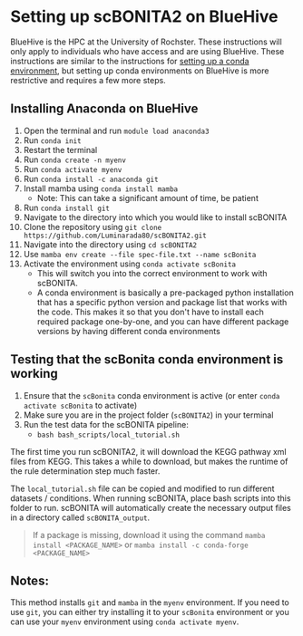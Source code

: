 # Setting up scBONITA2 on BlueHive
BlueHive is the HPC at the University of Rochster. These instructions will only apply to individuals who have access and are using BlueHive. These instructions are similar to the instructions for [setting up a conda environment](conda_setup.md), but setting up conda environments on BlueHive is more restrictive and requires a few more steps.

## Installing Anaconda on BlueHive
1. Open the terminal and run `module load anaconda3`
2. Run `conda init`
3. Restart the terminal
4. Run `conda create -n myenv`
5. Run `conda activate myenv`
6. Run `conda install -c anaconda git`
7. Install mamba using `conda install mamba`
    - Note: This can take a significant amount of time, be patient
8. Run `conda install git`
8. Navigate to the directory into which you would like to install scBONITA
9. Clone the repository using `git clone https://github.com/Luminarada80/scBONITA2.git`
10. Navigate into the directory using `cd scBONITA2`
11. Use `mamba env create --file spec-file.txt --name scBonita`
12. Activate the environment using `conda activate scBonita`
    - This will switch you into the correct environment to work with scBONITA.
    - A conda environment is basically a pre-packaged python installation that has a specific python version and package list that works with the code. This makes it so that you don't have to install each required package one-by-one, and you can have different package versions by having different conda environments

## Testing that the scBonita conda environment is working
1. Ensure that the `scBonita` conda environment is active (or enter `conda activate scBonita` to activate)
2. Make sure you are in the project folder (`scBONITA2`) in your terminal
3. Run the test data for the scBONITA pipeline:
    - `bash bash_scripts/local_tutorial.sh`

The first time you run scBONITA2, it will download the KEGG pathway xml files from KEGG. This takes a while to download, but makes the runtime of the rule determination step much faster.

The `local_tutorial.sh` file can be copied and modified to run different datasets / conditions. When running scBONITA, place bash scripts into this folder to run. scBONITA will automatically create the necessary output files in a directory called `scBONITA_output`.

> If a package is missing, download it using the command `mamba install <PACKAGE_NAME>` or `mamba install -c conda-forge <PACKAGE_NAME>`

## Notes:
This method installs `git` and `mamba` in the `myenv` environment. If you need to use `git`, you can either try installing it to your `scBonita` environment or you can use your `myenv` environment using `conda activate myenv`.